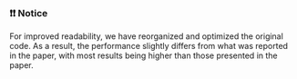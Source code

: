 ### ❗❗ Notice
For improved readability, we have reorganized and optimized the original code. As a result, the performance slightly differs from what was reported in the paper, with most results being higher than those presented in the paper.
